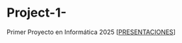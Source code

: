 # Project-1-
Primer Proyecto en Informática 2025
[[PRESENTACIONES](https://gamma.app/docs/ANALISIS-LABORAL-EN-ARGENTINA-l5z93oiii9s21f8)] 
